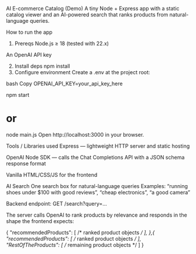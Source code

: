 AI E-commerce Catalog (Demo)
A tiny Node + Express app with a static catalog viewer and an AI-powered search that ranks products from natural-language queries.

How to run the app
1) Prereqs
Node.js ≥ 18 (tested with 22.x)

An OpenAI API key

2) Install deps
npm install
3) Configure environment
Create a .env at the project root:

bash
Copy
OPENAI_API_KEY=your_api_key_here

npm start
# or
node main.js
Open http://localhost:3000 in your browser.


Tools / Libraries used
Express — lightweight HTTP server and static hosting

OpenAI Node SDK — calls the Chat Completions API with a JSON schema response format

Vanilla HTML/CSS/JS for the frontend


AI Search
One search box for natural-language queries
Examples: “running shoes under $100 with good reviews”, “cheap electronics”, “a good camera”

Backend endpoint: GET /search?query=...

The server calls OpenAI to rank products by relevance and responds in the shape the frontend expects:


{
  "recommendedProducts": [ /* ranked product objects */ ],
},{
  "recommendedProducts": [ /* ranked product objects */ ],
  "RestOfTheProducts": [ /* remaining product objects */ ]
}
